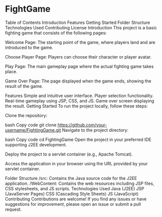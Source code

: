 # FightGame
Table of Contents
Introduction
Features
Getting Started
Folder Structure
Technologies Used
Contributing
License
Introduction
This project is a basic fighting game that consists of the following pages:

Welcome Page: The starting point of the game, where players land and are introduced to the game.

Choose Player Page: Players can choose their character or player avatar.

Play Page: The main gameplay page where the actual fighting game takes place.

Game Over Page: The page displayed when the game ends, showing the result of the game.

Features
Simple and intuitive user interface.
Player selection functionality.
Real-time gameplay using JSP, CSS, and JS.
Game over screen displaying the result.
Getting Started
To run the project locally, follow these steps:

Clone the repository:

bash
Copy code
git clone https://github.com/your-username/FightingGame.git
Navigate to the project directory:

bash
Copy code
cd FightingGame
Open the project in your preferred IDE supporting J2EE development.

Deploy the project to a servlet container (e.g., Apache Tomcat).

Access the application in your browser using the URL provided by your servlet container.

Folder Structure
/src: Contains the Java source code for the J2EE application.
/WebContent: Contains the web resources including JSP files, CSS stylesheets, and JS scripts.
Technologies Used
Java (J2EE)
JSP (JavaServer Pages)
CSS (Cascading Style Sheets)
JS (JavaScript)
Contributing
Contributions are welcome! If you find any issues or have suggestions for improvement, please open an issue or submit a pull request.
